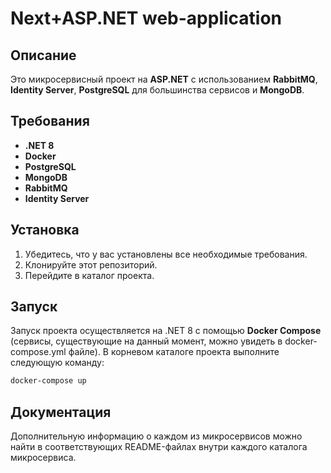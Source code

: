 # Next+ASP.NET web-application

## Описание

Это микросервисный проект на **ASP.NET** с использованием **RabbitMQ**, **Identity Server**, **PostgreSQL** для большинства сервисов и **MongoDB**.

## Требования

- **.NET 8**
- **Docker**
- **PostgreSQL**
- **MongoDB**
- **RabbitMQ**
- **Identity Server**

## Установка

1. Убедитесь, что у вас установлены все необходимые требования.
2. Клонируйте этот репозиторий.
3. Перейдите в каталог проекта.

## Запуск

Запуск проекта осуществляется на .NET 8 с помощью **Docker Compose** (сервисы, существующие на данный момент, можно увидеть в docker-compose.yml файле). В корневом каталоге проекта выполните следующую команду:

```bash
docker-compose up
```

## Документация
Дополнительную информацию о каждом из микросервисов можно найти в соответствующих README-файлах внутри каждого каталога микросервиса.
